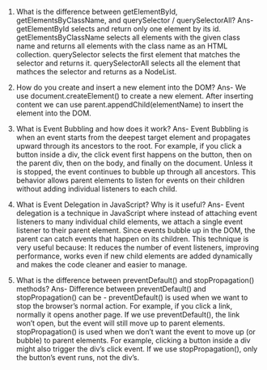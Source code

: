 1. What is the difference between getElementById, getElementsByClassName, and querySelector / querySelectorAll?
Ans- getElementById selects and return only one element by its id.
     getElementsByClassName selects all elements with the given class name and returns all elements with the class name as an HTML collection.
     querySelector selects the first element that matches the selector and returns it.
     querySelectorAll selects all the element that mathces the selector and returns as a NodeList.

2. How do you create and insert a new element into the DOM?
Ans- We use document.createElement() to create a new element. After inserting content we can use parent.appendChild(elementName) to insert the element into the DOM.

3. What is Event Bubbling and how does it work?
Ans- Event Bubbling is when an event starts from the deepest target element and propagates upward through its ancestors to the root.
     For example, if you click a button inside a div, the click event first happens on the button, then on the parent div, then on the body, and finally on the document.
     Unless it is stopped, the event continues to bubble up through all ancestors.
     This behavior allows parent elements to listen for events on their children without adding individual listeners to each child.

4. What is Event Delegation in JavaScript? Why is it useful?
Ans- Event delegation is a technique in JavaScript where instead of attaching event listeners to many individual child elements, we attach a single event listener to their parent element.
     Since events bubble up in the DOM, the parent can catch events that happen on its children. This technique is very useful because:
     It reduces the number of event listeners, improving performance, works even if new child elements are added dynamically and makes the code cleaner and easier to manage.

5. What is the difference between preventDefault() and stopPropagation() methods?
Ans- Difference between preventDefault() and stopPropagation() can be -
     preventDefault() is used when we want to stop the browser’s normal action. For example, if you click a link, normally it opens another page. If we use preventDefault(),
     the link won’t open, but the event will still move up to parent elements.
     stopPropagation() is used when we don’t want the event to move up (or bubble) to parent elements. For example, clicking a button inside a div might also trigger the div’s click event.
     If we use stopPropagation(), only the button’s event runs, not the div’s.
